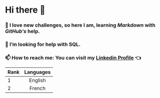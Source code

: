 # Hi there 👋

<!--
**IrinaZarzu/IrinaZarzu** is a ✨ _special_ ✨ repository because its `README.md` (this file) appears on your GitHub profile.

Here are some ideas to get you started:

- 🔭 I’m currently working on ...
- 🌱 I’m currently learning ...
- 👯 I’m looking to collaborate on ...
- 🤔 I’m looking for help with ...
- 💬 Ask me about ...
- 📫 How to reach me: ...
- 😄 Pronouns: ...
- ⚡ Fun fact: ...
-->

### :brain: I love new challenges, so here I am, learning *Markdown* with *GitHub's* help.
### 🤔 I’m looking for help with SQL.
###  📫 How to reach me: You can visit my [Linkedin Profile](https://www.linkedin.com/in/irina-zarzu "Irina Zarzu") :point_left: 



| Rank | Languages |
| :----- | :-----: |
| 1 | English |
| 2 | French |
